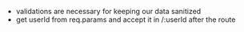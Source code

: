  - validations are necessary for keeping our data sanitized
 - get userId from req.params and accept it in /:userId after the route